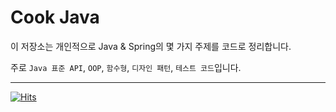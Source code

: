# Cook Java
이 저장소는 개인적으로 Java & Spring의 몇 가지 주제를 코드로 정리합니다.

주로 `Java 표준 API`, `OOP`, `함수형`, `디자인 패턴`, `테스트 코드`입니다.

---

[![Hits](https://hits.seeyoufarm.com/api/count/incr/badge.svg?url=https%3A%2F%2Fgithub.com%2Fku-kim%2FCook-Java&count_bg=%2379C83D&title_bg=%23555555&icon=&icon_color=%23E7E7E7&title=hits&edge_flat=false)](https://hits.seeyoufarm.com)
